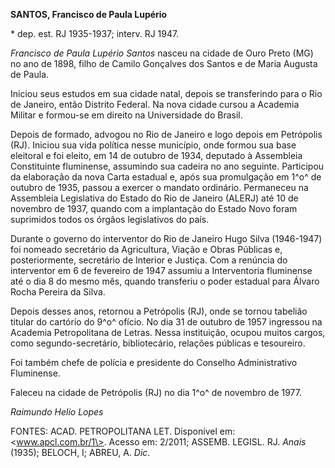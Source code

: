 **SANTOS, Francisco de Paula Lupério**

\* dep. est. RJ 1935-1937; interv. RJ 1947.

*Francisco de Paula Lupério Santos* nasceu na cidade de Ouro Preto (MG)
no ano de 1898, filho de Camilo Gonçalves dos Santos e de Maria Augusta
de Paula.

Iniciou seus estudos em sua cidade natal, depois se transferindo para o
Rio de Janeiro, então Distrito Federal. Na nova cidade cursou a Academia
Militar e formou-se em direito na Universidade do Brasil.

Depois de formado, advogou no Rio de Janeiro e logo depois em Petrópolis
(RJ). Iniciou sua vida política nesse município, onde formou sua base
eleitoral e foi eleito, em 14 de outubro de 1934, deputado à Assembleia
Constituinte fluminense, assumindo sua cadeira no ano seguinte.
Participou da elaboração da nova Carta estadual e, após sua promulgação
em 1^o^ de outubro de 1935, passou a exercer o mandato ordinário.
Permaneceu na Assembleia Legislativa do Estado do Rio de Janeiro (ALERJ)
até 10 de novembro de 1937, quando com a implantação do Estado Novo
foram suprimidos todos os órgãos legislativos do país.

Durante o governo do interventor do Rio de Janeiro Hugo Silva
(1946-1947) foi nomeado secretário da Agricultura, Viação e Obras
Públicas e, posteriormente, secretário de Interior e Justiça. Com a
renúncia do interventor em 6 de fevereiro de 1947 assumiu a
Interventoria fluminense até o dia 8 do mesmo mês, quando transferiu o
poder estadual para Álvaro Rocha Pereira da Silva.

Depois desses anos, retornou a Petrópolis (RJ), onde se tornou tabelião
titular do cartório do 9^o^ ofício. No dia 31 de outubro de 1957
ingressou na Academia Petropolitana de Letras. Nessa instituição, ocupou
muitos cargos, como segundo-secretário, bibliotecário, relações públicas
e tesoureiro.

Foi também chefe de polícia e presidente do Conselho Administrativo
Fluminense.

Faleceu na cidade de Petrópolis (RJ) no dia 1^o^ de novembro de 1977.

*Raimundo Helio Lopes*

FONTES: ACAD. PETROPOLITANA LET. Disponível em: \<www.apcl.com.br/1\>.
Acesso em: 2/2011; ASSEMB. LEGISL. RJ. *Anais* (1935); BELOCH, I; ABREU,
A. *Dic*.
